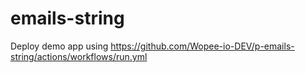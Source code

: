 # emails-string
Deploy demo app using https://github.com/Wopee-io-DEV/p-emails-string/actions/workflows/run.yml
